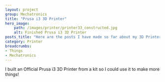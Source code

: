 ```yaml
---
layout: project
group: Mechatronics
title: "Prusa i3 3D Printer"
hero_image: 
    path: /images/printer/printer33_constructed.jpg
    alt: Finished Prusa i3 3D Printer
posts_title: "Here are the posts I have made so far about my 3D Printer:"
category: Printer
breadcrumbs: 
- Things
- Mechatronics
---
```


I built an Official Prusa i3 3D Printer from a kit so I could use it to make more things!